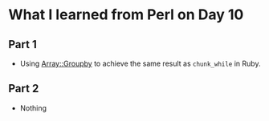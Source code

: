 # What I learned from Perl on Day 10

## Part 1

- Using [Array::Groupby](https://metacpan.org/pod/Array::GroupBy) to achieve the same result as `chunk_while` in Ruby.

## Part 2

- Nothing
